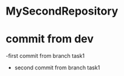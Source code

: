 # MySecondRepository
# commit from dev
-first commit from branch task1
- second commit from branch task1